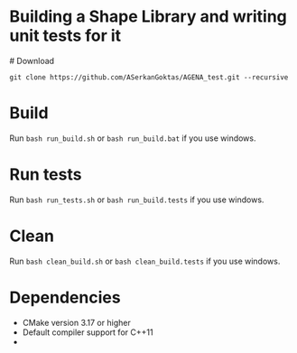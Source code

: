 # Building a Shape Library and writing unit tests for it

# Download

```git clone https://github.com/ASerkanGoktas/AGENA_test.git --recursive```

# Build

Run ```bash run_build.sh``` or ```bash run_build.bat``` if you use windows.

# Run tests

Run ```bash run_tests.sh``` or ```bash run_build.tests``` if you use windows.

# Clean

Run ```bash clean_build.sh``` or ```bash clean_build.tests``` if you use windows.

# Dependencies

* CMake version 3.17 or higher
* Default compiler support for C++11
* 
